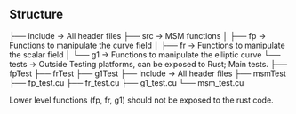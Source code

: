 
<!--Temporary readme, will be better organized when the layout of the project is better defined
For now, it keeps track of important info about the code.
TODO: Update main readme
-->

## Structure

├── include -> All header files
├── src     -> MSM functions
│   ├── fp      -> Functions to manipulate the curve field
│   ├── fr      -> Functions to manipulate the scalar field
│   └── g1      -> Functions to manipulate the elliptic curve
└── tests   -> Outside Testing platforms, can be exposed to Rust; Main tests.
    ├── fpTest
    ├── frTest
    ├── g1Test
    ├── include -> All header files
    ├── msmTest
    ├── fp_test.cu
    ├── fr_test.cu
    ├── g1_test.cu
    └── msm_test.cu

Lower level functions (fp, fr, g1) should not be exposed to the rust code.


